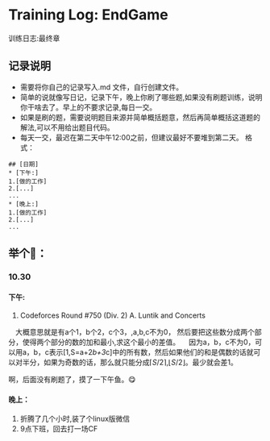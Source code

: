 # Training Log: EndGame
训练日志:最终章

## 记录说明
*  需要将你自己的记录写入.md 文件，自行创建文件。
* 简单的说就像写日记，记录下午，晚上你刷了哪些题,如果没有刷题训练，说明你干啥去了。早上的不要求记录,每日一交。
* 如果是刷的题，需要说明题目来源并简单概括题意，然后再简单概括这道题的解法,可以不用给出题目代码。
* 每天一交，最迟在第二天中午12:00之前，但建议最好不要堆到第二天。
格式：
```
## [日期]
* [下午:]
1.[做的工作]
2.[...]
...
* [晚上:]
1.[做的工作]
2.[...]
...
```
## 举个🌰：
### 10.30
#### 下午:
1.  Codeforces Round #750 (Div. 2) A. Luntik and Concerts

&ensp;&ensp;大概意思就是有a个1，b个2，c个3，,a,b,c不为0， 然后要把这些数分成两个部分，使得两个部分的数的加和最小,求这个最小的差值。
&ensp;&ensp;因为a，b，c不为0，可以用a，b，c表示[1,S=a+2*b+3*c]中的所有数，然后如果他们的和是偶数的话就可以对半分，如果为奇数的话，那么就只能分成$\lceil S/2 \rceil$,$\lfloor S/2 \rfloor$。最少就会差1。

啊，后面没有刷题了，摸了一下午鱼。😋
#### 晚上：

1. 折腾了几个小时,装了个linux版微信
2. 9点下班，回去打一场CF

